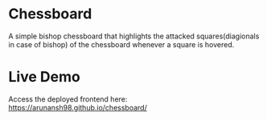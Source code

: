 # Chessboard

A simple bishop chessboard that highlights the attacked squares(diagionals in case of bishop) of the chessboard whenever a square is hovered.

# Live Demo
Access the deployed frontend here:
https://arunansh98.github.io/chessboard/
